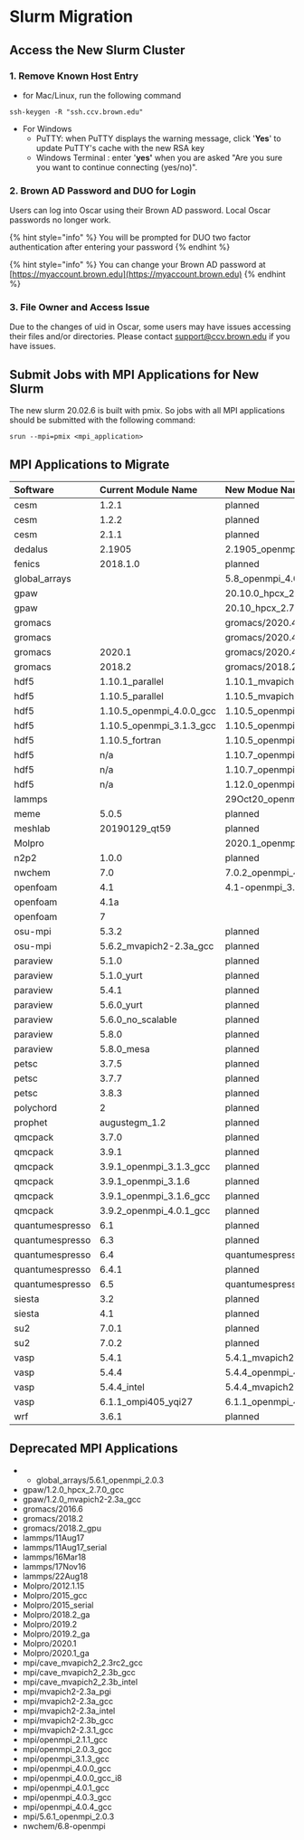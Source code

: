 # Slurm Migration

## Access the New Slurm Cluster

### 1. Remove Known Host Entry

* for Mac/Linux, run the following command

```
ssh-keygen -R "ssh.ccv.brown.edu"
```

* For Windows
  * PuTTY: when PuTTY displays the warning message, click '**Yes**' to update PuTTY's cache with the new RSA key
  * Windows Terminal :  enter '**yes'** when you are asked "Are you sure you want to continue connecting \(yes/no\)".

### 2. Brown AD Password and DUO for Login

Users can log into Oscar using their Brown AD password.  Local Oscar passwords no longer work.

{% hint style="info" %}
You will be prompted for DUO two factor authentication after entering your password
{% endhint %}

{% hint style="info" %}
You can change your Brown AD password at [https://myaccount.brown.edu](https://myaccount.brown.edu)
{% endhint %}

### 3. File Owner and Access Issue

Due to the changes of uid in Oscar, some users may have issues accessing their files and/or directories. Please contact support@ccv.brown.edu if you have issues.

## Submit Jobs with MPI Applications for New Slurm

The new slurm 20.02.6 is built with pmix. So jobs with all MPI applications should be submitted with the following command:

```text
srun --mpi=pmix <mpi_application>
```

## MPI Applications to Migrate

| Software | Current Module Name | New Modue Name |  |
| :--- | :--- | :--- | :--- |
| cesm | 1.2.1 | planned |  |
| cesm | 1.2.2 | planned |  |
| cesm | 2.1.1 | planned |  |
| dedalus | 2.1905 | 2.1905\_openmpi\_4.0.5\_gcc\_10.2\_slurm20 |  |
| fenics | 2018.1.0 | planned |  |
| global\_arrays |  | 5.8\_openmpi\_4.0.5\_gcc\_10.2\_slurm20gpawgpaw |  |
| gpaw |  | 20.10.0\_hpcx\_2.7.0\_intel\_2020.2\_slurm20 |  |
| gpaw |  | 20.10\_hpcx\_2.7.0\_intel\_2020.2\_slurm20 |  |
| gromacs |  | gromacs/2020.4\_gpu\_hpcx\_2.7.0\_gcc\_10.2\_slurm20 |  |
| gromacs |  | gromacs/2020.4\_hpcx\_2.7.0\_gcc\_10.2\_slurm20 |  |
| gromacs | 2020.1 | gromacs/2020.4\_hpcx\_2.7.0\_gcc\_10.2\_slurm20 |  |
| gromacs | 2018.2 | gromacs/2018.2\_hpcx\_2.7.0\_gcc\_10.2\_slurm20 |  |
| hdf5 | 1.10.1\_parallel | 1.10.1\_mvapich2-2.3.5\_gcc\_10.2\_slurm20 |  |
| hdf5 | 1.10.5\_parallel | 1.10.5\_mvapich2-2.3.5\_intel\_2020.2\_slurm20 |  |
| hdf5 | 1.10.5\_openmpi\_4.0.0\_gcc | 1.10.5\_openmpi\_4.0.5\_gcc\_10.2\_slurm20 |  |
| hdf5 | 1.10.5\_openmpi\_3.1.3\_gcc | 1.10.5\_openmpi\_4.0.5\_gcc\_10.2\_slurm20 |  |
| hdf5 | 1.10.5\_fortran | 1.10.5\_openmpi\_4.0.5\_gcc\_10.2\_slurm20 |  |
| hdf5 | n/a | 1.10.7\_openmpi\_4.0.5\_gcc\_10.2\_slurm20 |  |
| hdf5 | n/a | 1.10.7\_openmpi\_4.0.5\_intel\_2020.2\_slurm20 |  |
| hdf5 | n/a | 1.12.0\_openmpi\_4.0.5\_intel\_2020.2\_slurm20 |  |
| lammps |  | 29Oct20\_openmpi\_4.0.5\_gcc\_10.2\_slurm20 |  |
| meme | 5.0.5 | planned |  |
| meshlab | 20190129\_qt59 | planned |  |
| Molpro |  | 2020.1\_openmpi\_4.0.5\_gcc\_10.2\_slurm20 |  |
| n2p2 | 1.0.0 | planned |  |
| nwchem | 7.0 | 7.0.2\_openmpi\_4.0.5\_intel\_2020.2\_slurm20 |  |
| openfoam | 4.1 | 4.1-openmpi\_3.1.6\_gcc\_10.2\_slurm20 |  |
| openfoam | 4.1a |  |  |
| openfoam | 7 |  |  |
| osu-mpi | 5.3.2 | planned |  |
| osu-mpi | 5.6.2\_mvapich2-2.3a\_gcc | planned |  |
| paraview | 5.1.0 | planned |  |
| paraview | 5.1.0\_yurt | planned |  |
| paraview | 5.4.1 | planned |  |
| paraview | 5.6.0\_yurt | planned |  |
| paraview | 5.6.0\_no\_scalable | planned |  |
| paraview | 5.8.0 | planned |  |
| paraview | 5.8.0\_mesa | planned |  |
| petsc | 3.7.5 | planned |  |
| petsc | 3.7.7 | planned |  |
| petsc | 3.8.3 | planned |  |
| polychord | 2 | planned |  |
| prophet | augustegm\_1.2 | planned |  |
| qmcpack | 3.7.0 | planned |  |
| qmcpack | 3.9.1 | planned |  |
| qmcpack | 3.9.1\_openmpi\_3.1.3\_gcc | planned |  |
| qmcpack | 3.9.1\_openmpi\_3.1.6 | planned |  |
| qmcpack | 3.9.1\_openmpi\_3.1.6\_gcc | planned |  |
| qmcpack | 3.9.2\_openmpi\_4.0.1\_gcc | planned |  |
| quantumespresso | 6.1 | planned |  |
| quantumespresso | 6.3 | planned |  |
| quantumespresso | 6.4 | quantumespresso/6.4\_openmpi\_4.0.5\_intel\_slurm20 |  |
| quantumespresso | 6.4.1 | planned |  |
| quantumespresso | 6.5 | quantumespresso/6.5\_openmpi\_4.0.5\_intel\_slurm20 |  |
| siesta | 3.2 | planned |  |
| siesta | 4.1 | planned |  |
| su2 | 7.0.1 | planned |  |
| su2 | 7.0.2 | planned |  |
| vasp | 5.4.1 | 5.4.1\_mvapich2-2.3.5\_intel\_2020.2\_slurm20 |  |
| vasp | 5.4.4 | 5.4.4\_openmpi\_4.0.5\_gcc\_10.2\_slurm20 |  |
| vasp | 5.4.4\_intel | 5.4.4\_mvapich2-2.3.5\_intel\_2020.2\_slurm20 |  |
| vasp | 6.1.1\_ompi405\_yqi27 | 6.1.1\_openmpi\_4.0.5\_intel\_2020.2\_yqi27\_slurm20 |  |
| wrf | 3.6.1 | planned |  |

## Deprecated MPI Applications

* * global\_arrays/5.6.1\_openmpi\_2.0.3
* gpaw/1.2.0\_hpcx\_2.7.0\_gcc
* gpaw/1.2.0\_mvapich2-2.3a\_gcc
* gromacs/2016.6
* gromacs/2018.2
* gromacs/2018.2\_gpu
* lammps/11Aug17
* lammps/11Aug17\_serial
* lammps/16Mar18
* lammps/17Nov16
* lammps/22Aug18
* Molpro/2012.1.15
* Molpro/2015\_gcc
* Molpro/2015\_serial
* Molpro/2018.2\_ga
* Molpro/2019.2
* Molpro/2019.2\_ga
* Molpro/2020.1
* Molpro/2020.1\_ga
* mpi/cave\_mvapich2\_2.3rc2\_gcc
* mpi/cave\_mvapich2\_2.3b\_gcc
* mpi/cave\_mvapich2\_2.3b\_intel
* mpi/mvapich2-2.3a\_pgi
* mpi/mvapich2-2.3a\_gcc
* mpi/mvapich2-2.3a\_intel
* mpi/mvapich2-2.3b\_gcc
* mpi/mvapich2-2.3.1\_gcc
* mpi/openmpi\_2.1.1\_gcc
* mpi/openmpi\_2.0.3\_gcc
* mpi/openmpi\_3.1.3\_gcc
* mpi/openmpi\_4.0.0\_gcc
* mpi/openmpi\_4.0.0\_gcc\_i8
* mpi/openmpi\_4.0.1\_gcc
* mpi/openmpi\_4.0.3\_gcc
* mpi/openmpi\_4.0.4\_gcc
* mpi/5.6.1\_openmpi\_2.0.3
* nwchem/6.8-openmpi

|  |  |
| :--- | :--- |


